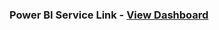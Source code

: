 ### Power BI Service Link - [View Dashboard](https://app.powerbi.com/view?r=eyJrIjoiN2I1ZGQxNmQtYTNhMC00NmJhLTg3MzAtOTViNDNiN2I3YmJmIiwidCI6ImU4ZTBjZWEwLWY3MzEtNGY2My05YWViLWE3YjYzZDBmMjZkOSJ9)
